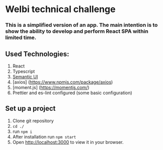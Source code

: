 # Welbi technical challenge
### This is a simplified version of an app. The main intention is to show the ability to develop and perform React SPA within limited time.

## Used Technologies:
1. React
2. Typescript
4. [Semantic UI](https://semantic-ui.com//)
5. [axios] (https://www.npmjs.com/package/axios)
6. [moment.js] (https://momentjs.com/)
6. Prettier and es-lint configured (some basic configuration)

## Set up a project
1. Clone git repository 
2. `cd ./`
3. run `npm i` 
4. After installation run `npm start`
5. Open [http://localhost:3000](http://localhost:3000) to view it in your browser.